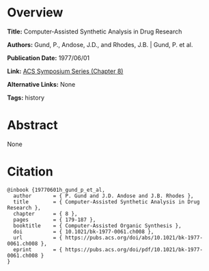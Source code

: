 # Overview
**Title:**
Computer-Assisted Synthetic Analysis in Drug Research

**Authors:**
Gund, P., Andose, J.D., and Rhodes, J.B. |
Gund, P. et al.

**Publication Date:**
1977/06/01

**Link:**
[ACS Symposium Series (Chapter 8)](https://pubs.acs.org/doi/10.1021/bk-1977-0061.ch008)

**Alternative Links:**
None

**Tags:**
history


# Abstract
None


# Citation
```
@inbook {19770601h_gund_p_et_al,
  author       = { P. Gund and J.D. Andose and J.B. Rhodes },
  title        = { Computer-Assisted Synthetic Analysis in Drug Research },
  chapter      = { 8 },
  pages        = { 179-187 },
  booktitle    = { Computer-Assisted Organic Synthesis },
  doi          = { 10.1021/bk-1977-0061.ch008 },
  url          = { https://pubs.acs.org/doi/abs/10.1021/bk-1977-0061.ch008 },
  eprint       = { https://pubs.acs.org/doi/pdf/10.1021/bk-1977-0061.ch008 }
}
```
